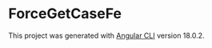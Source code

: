 # ForceGetCaseFe

This project was generated with [Angular CLI](https://github.com/angular/angular-cli) version 18.0.2.
